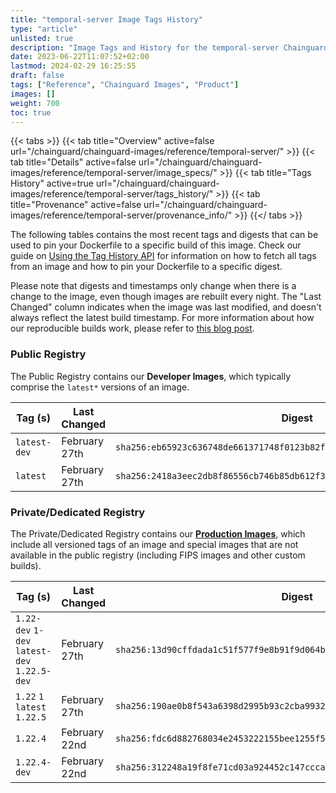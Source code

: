 ```yaml
---
title: "temporal-server Image Tags History"
type: "article"
unlisted: true
description: "Image Tags and History for the temporal-server Chainguard Image"
date: 2023-06-22T11:07:52+02:00
lastmod: 2024-02-29 16:25:55
draft: false
tags: ["Reference", "Chainguard Images", "Product"]
images: []
weight: 700
toc: true
---
```


{{< tabs >}}
{{< tab title="Overview" active=false url="/chainguard/chainguard-images/reference/temporal-server/" >}}
{{< tab title="Details" active=false url="/chainguard/chainguard-images/reference/temporal-server/image_specs/" >}}
{{< tab title="Tags History" active=true url="/chainguard/chainguard-images/reference/temporal-server/tags_history/" >}}
{{< tab title="Provenance" active=false url="/chainguard/chainguard-images/reference/temporal-server/provenance_info/" >}}
{{</ tabs >}}

The following tables contains the most recent tags and digests that can be used to pin your Dockerfile to a specific build of this image. Check our guide on [Using the Tag History API](/chainguard/chainguard-images/using-the-tag-history-api/) for information on how to fetch all tags from an image and how to pin your Dockerfile to a specific digest.

Please note that digests and timestamps only change when there is a change to the image, even though images are rebuilt every night. The "Last Changed" column indicates when the image was last modified, and doesn't always reflect the latest build timestamp. For more information about how our reproducible builds work, please refer to [this blog post](https://www.chainguard.dev/unchained/reproducing-chainguards-reproducible-image-builds).

### Public Registry
The Public Registry contains our **Developer Images**, which typically comprise the `latest*` versions of an image.

| Tag (s)       | Last Changed  | Digest                                                                    |
|---------------|---------------|---------------------------------------------------------------------------|
|  `latest-dev` | February 27th | `sha256:eb65923c636748de661371748f0123b82f17bc4a7d8dbce3584ff5892b16fb1a` |
|  `latest`     | February 27th | `sha256:2418a3eec2db8f86556cb746b85db612f36af4f6d8a56e8b1a341a61718f5d53` |


### Private/Dedicated Registry
The Private/Dedicated Registry contains our **[Production Images](https://www.chainguard.dev/chainguard-images)**, which include all versioned tags of an image and special images that are not available in the public registry (including FIPS images and other custom builds).

| Tag (s)                                       | Last Changed  | Digest                                                                    |
|-----------------------------------------------|---------------|---------------------------------------------------------------------------|
|  `1.22-dev` `1-dev` `latest-dev` `1.22.5-dev` | February 27th | `sha256:13d90cffdada1c51f577f9e8b91f9d064bba128a197cef6c561e8a6005986ec9` |
|  `1.22` `1` `latest` `1.22.5`                 | February 27th | `sha256:190ae0b8f543a6398d2995b93c2cba993257473331d0f7fe420df23a55768e00` |
|  `1.22.4`                                     | February 22nd | `sha256:fdc6d882768034e2453222155bee1255f5f3c2d398e50b32059ee60dcac310bb` |
|  `1.22.4-dev`                                 | February 22nd | `sha256:312248a19f8fe71cd03a924452c147ccca94cec0293e7bacb99d239c5fcb65fc` |

